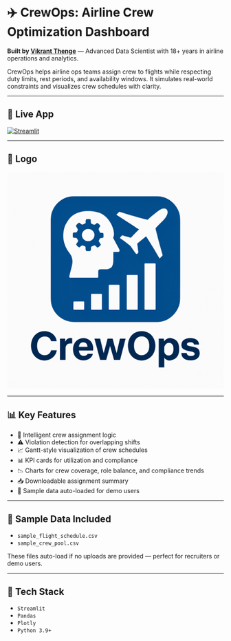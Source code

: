 # ✈️ CrewOps: Airline Crew Optimization Dashboard

**Built by [Vikrant Thenge](https://www.linkedin.com/in/vthenge)** — Advanced Data Scientist with 18+ years in airline operations and analytics.

CrewOps helps airline ops teams assign crew to flights while respecting duty limits, rest periods, and availability windows. It simulates real-world constraints and visualizes crew schedules with clarity.

---

## 🚀 Live App  
[![Streamlit](https://img.shields.io/badge/Live_App-Click_to_Open-green?logo=streamlit)](https://vikrantthenge-crewops.streamlit.app)

---

## 📸 Logo  
![CrewOps Logo](logo.png)

---

## 📊 Key Features

- 🧠 Intelligent crew assignment logic  
- ⚠️ Violation detection for overlapping shifts  
- 📈 Gantt-style visualization of crew schedules  
- 📊 KPI cards for utilization and compliance  
- 📉 Charts for crew coverage, role balance, and compliance trends  
- 📥 Downloadable assignment summary  
- 🧪 Sample data auto-loaded for demo users

---

## 📁 Sample Data Included

- `sample_flight_schedule.csv`  
- `sample_crew_pool.csv`  

These files auto-load if no uploads are provided — perfect for recruiters or demo users.

---

## 🧪 Tech Stack

- `Streamlit`  
- `Pandas`  
- `Plotly`  
- `Python 3.9+`
